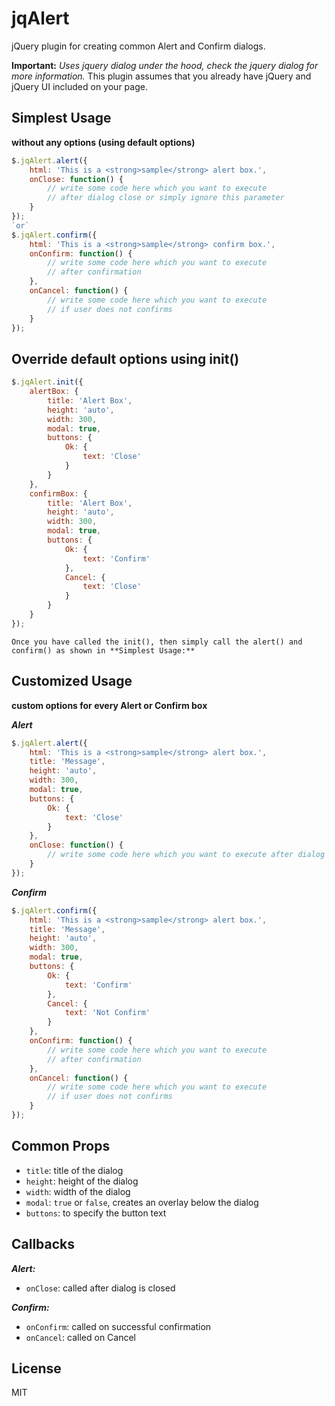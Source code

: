 # jqAlert

jQuery plugin for creating common Alert and Confirm dialogs.

**Important:**
*Uses jquery dialog under the hood, check the jquery dialog for more information.*
This plugin assumes that you already have jQuery and jQuery UI included on your page.

## Simplest Usage
**without any options (using default options)**
```js
$.jqAlert.alert({
    html: 'This is a <strong>sample</strong> alert box.',
    onClose: function() {
    	// write some code here which you want to execute 
    	// after dialog close or simply ignore this parameter
	} 
});
`or`
$.jqAlert.confirm({
    html: 'This is a <strong>sample</strong> confirm box.',
    onConfirm: function() {
    	// write some code here which you want to execute
    	// after confirmation
	},
	onCancel: function() {
    	// write some code here which you want to execute
    	// if user does not confirms
	}
});
```

## Override default options using init()
```js
$.jqAlert.init({
    alertBox: {
        title: 'Alert Box',
        height: 'auto',
        width: 300,
        modal: true,
        buttons: {
            Ok: {
                text: 'Close'
            }
        }
    },
    confirmBox: {
        title: 'Alert Box',
        height: 'auto',
        width: 300,
        modal: true,
        buttons: {
            Ok: {
                text: 'Confirm'
            },
            Cancel: {
            	text: 'Close'
        	}
        }
    }
});
```

`Once you have called the init(), then simply call the alert() and confirm() as shown in **Simplest Usage:**`

## Customized Usage 
**custom options for every Alert or Confirm box**

***Alert***
```js
$.jqAlert.alert({
	html: 'This is a <strong>sample</strong> alert box.',
	title: 'Message',
    height: 'auto',
    width: 300,
    modal: true,
    buttons: {
        Ok: {
            text: 'Close'
        }
    },
    onClose: function() {
    	// write some code here which you want to execute after dialog close
	}    
});
```

***Confirm***
```js
$.jqAlert.confirm({
	html: 'This is a <strong>sample</strong> alert box.',
	title: 'Message',
    height: 'auto',
    width: 300,
    modal: true,
    buttons: {
        Ok: {
            text: 'Confirm'
        },
        Cancel: {
            text: 'Not Confirm'
        }
    },
    onConfirm: function() {
    	// write some code here which you want to execute
    	// after confirmation
	},
	onCancel: function() {
    	// write some code here which you want to execute
    	// if user does not confirms
	}    
});

```

## Common Props
* `title`: title of the dialog 
* `height`: height of the dialog  
* `width`: width of the dialog  
* `modal`: `true` or `false`, creates an overlay below the dialog
* `buttons`: to specify the button text  

## Callbacks

***Alert:***
* `onClose`: called after dialog is closed

***Confirm:***
* `onConfirm`: called on successful confirmation
* `onCancel`: called on Cancel

## License
MIT 